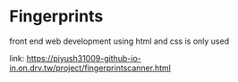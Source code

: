 # Fingerprints
front end web development using html and css is only used 

link: https://piyush31009-github-io-in.on.drv.tw/project/fingerprintscanner.html

